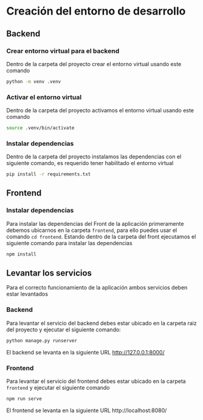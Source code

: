 # Creación del entorno de desarrollo

## Backend

### Crear entorno virtual para el backend
Dentro de la carpeta del proyecto crear el entorno virtual usando este comando
```bash
python -m venv .venv
```


### Activar el entorno virtual
Dentro de la carpeta del proyecto activamos el entorno virtual usando este comando
```bash
source .venv/bin/activate
```

### Instalar dependencias

Dentro de la carpeta del proyecto instalamos las dependencias con el siguiente comando, es requerido tener habilitado el entorno virtual
```bash
pip install -r requirements.txt
```


## Frontend


### Instalar dependencias
Para instalar las dependencias del Front de la aplicación primeramente debemos ubicarnos en la carpeta ```frontend```, para ello puedes usar el comando ```cd frontend```. Estando dentro de la carpeta del front ejecutamos el siguiente comando para instalar las dependencias

```bash
npm install
```


## Levantar los servicios
Para el correcto funcionamiento de la aplicación ambos servicios deben estar levantados

### Backend
Para levantar el servicio del backend debes estar ubicado en la carpeta raiz del proyecto y ejecutar el siguiente comando:
```bash
python manage.py runserver
```
El backend se levanta en la siguiente URL http://127.0.0.1:8000/
### Frontend
Para levantar el servicio del frontend debes estar ubicado en la carpeta ```frontend``` y ejecutar el siguiente comando
```bash
npm run serve
```
El frontend se levanta en la siguiente URL  http://localhost:8080/